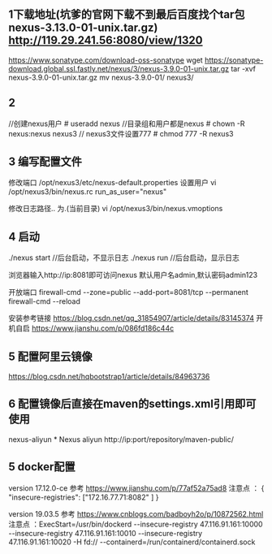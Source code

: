 ## 1下载地址(坑爹的官网下载不到最后百度找个tar包nexus-3.13.0-01-unix.tar.gz)   http://119.29.241.56:8080/view/1320
https://www.sonatype.com/download-oss-sonatype
wget https://sonatype-download.global.ssl.fastly.net/nexus/3/nexus-3.9.0-01-unix.tar.gz
tar -xvf nexus-3.9.0-01-unix.tar.gz
mv nexus-3.9.0-01/ nexus3/
## 2 
//创建nexus用户  # useradd nexus
//目录组和用户都是nexus  # chown -R nexus:nexus nexus3
// nexus3文件设置777  # chmod 777 -R nexus3

## 3 编写配置文件
修改端口
/opt/nexus3/etc/nexus-default.properties
设置用户
vi /opt/nexus3/bin/nexus.rc 
run_as_user="nexus"

修改日志路径.. 为.(当前目录)
vi /opt/nexus3/bin/nexus.vmoptions

## 4 启动
./nexus start //后台启动，不显示日志
./nexus run  //后台启动，显示日志
  
 浏览器输入http://ip:8081即可访问nexus
默认用户名admin,默认密码admin123

开放端口
firewall-cmd --zone=public --add-port=8081/tcp --permanent
firewall-cmd --reload

安装参考链接
https://blog.csdn.net/qq_31854907/article/details/83145374
开机自启
https://www.jianshu.com/p/086fd186c44c

## 5 配置阿里云镜像
https://blog.csdn.net/hqbootstrap1/article/details/84963736

## 6 配置镜像后直接在maven的settings.xml引用即可使用
 <mirror>
		<id>nexus-aliyun</id>
		<mirrorOf>*</mirrorOf>
		<name>Nexus aliyun</name>
		<url>http://ip:port/repository/maven-public/</url>
</mirror> 

## 5 docker配置 
version 17.12.0-ce 参考  https://www.jianshu.com/p/77af52a75ad8
 注意点 ：
 {
    "insecure-registries": ["172.16.77.71:8082" ]
    }

version 19.03.5  参考  https://www.cnblogs.com/badboyh2o/p/10872562.html   
注意点 ：ExecStart=/usr/bin/dockerd --insecure-registry 47.116.91.161:10000 --insecure-registry 47.116.91.161:10010 --insecure-registry 47.116.91.161:10020    -H fd:// --containerd=/run/containerd/containerd.sock
